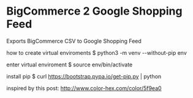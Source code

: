 # BigCommerce 2 Google Shopping Feed
Exports BigCommerce CSV to Google Shopping Feed

how to create virtual enviroments
$ python3 -m venv --without-pip env

enter virtual enviroment
$ source env/bin/activate

install pip
$ curl https://bootstrap.pypa.io/get-pip.py | python

inspired by this post: http://www.color-hex.com/color/5f9ea0